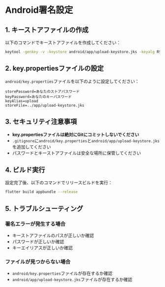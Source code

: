 # Android署名設定

## 1. キーストアファイルの作成

以下のコマンドでキーストアファイルを作成してください：

```bash
keytool -genkey -v -keystore android/app/upload-keystore.jks -keyalg RSA -keysize 2048 -validity 10000 -alias upload
```

## 2. key.propertiesファイルの設定

`android/key.properties`ファイルを以下のように設定してください：

```properties
storePassword=あなたのストアパスワード
keyPassword=あなたのキーパスワード
keyAlias=upload
storeFile=../app/upload-keystore.jks
```

## 3. セキュリティ注意事項

- **key.propertiesファイルは絶対にGitにコミットしないでください**
- `.gitignore`に`android/key.properties`と`android/app/upload-keystore.jks`を追加してください
- パスワードとキーストアファイルは安全な場所に保管してください

## 4. ビルド実行

設定完了後、以下のコマンドでリリースビルドを実行：

```bash
flutter build appbundle --release
```

## 5. トラブルシューティング

### 署名エラーが発生する場合
- キーストアファイルのパスが正しいか確認
- パスワードが正しいか確認
- キーエイリアスが正しいか確認

### ファイルが見つからない場合
- `android/key.properties`ファイルが存在するか確認
- `android/app/upload-keystore.jks`ファイルが存在するか確認

